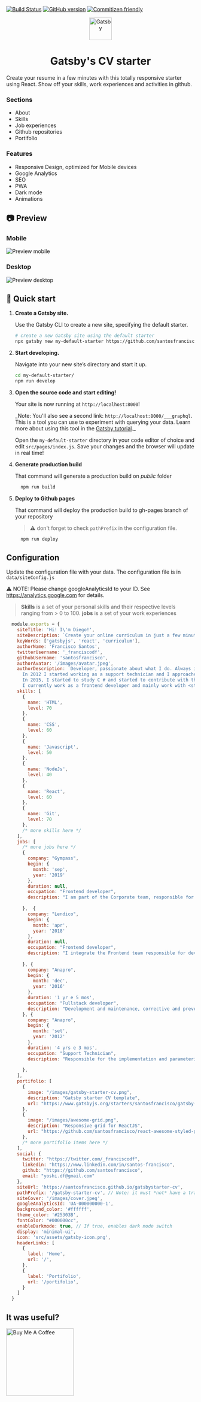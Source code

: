 [![Build Status](https://travis-ci.org/santosfrancisco/gatsby-starter-cv.svg?branch=master)](https://travis-ci.org/santosfrancisco/gatsby-starter-cv)
[![GitHub version](https://badge.fury.io/gh/santosfrancisco%2Fgatsby-starter-cv.svg)](https://badge.fury.io/gh/santosfrancisco%2Fgatsby-starter-cv)
[![Commitizen friendly](https://img.shields.io/badge/commitizen-friendly-brightgreen.svg)](http://commitizen.github.io/cz-cli/)

<p align="center">
  <a href="https://www.gatsbyjs.org">
    <img alt="Gatsby" src="https://www.gatsbyjs.org/monogram.svg" width="60" />
  </a>
</p>
<h1 align="center">
  Gatsby's CV starter
</h1>

Create your resume in a few minutes with this totally responsive starter using React. Show off your skills, work experiences and activities in github.

### Sections
- About
- Skills
- Job experiences
- Github repositories
- Portifolio

### Features
- Responsive Design, optimized for Mobile devices
- Google Analytics
- SEO
- PWA
- Dark mode
- Animations

## 📷 Preview

### Mobile

![Preview mobile](./preview-mobile.gif)

### Desktop

![Preview desktop](./preview-desktop.gif)

## 🚀 Quick start

1.  **Create a Gatsby site.**

    Use the Gatsby CLI to create a new site, specifying the default starter.

    ```sh
    # create a new Gatsby site using the default starter
    npx gatsby new my-default-starter https://github.com/santosfrancisco/gatsby-starter-cv
    ```

2.  **Start developing.**

    Navigate into your new site’s directory and start it up.

    ```sh
    cd my-default-starter/
    npm run develop
    ```

3.  **Open the source code and start editing!**

    Your site is now running at `http://localhost:8000`!

    \_Note: You'll also see a second link: `http://localhost:8000/___graphql`. This is a tool you can use to experiment with querying your data. Learn more about using this tool in the [Gatsby tutorial](https://www.gatsbyjs.org/tutorial/part-five/#introducing-graphiql).\_

    Open the `my-default-starter` directory in your code editor of choice and edit `src/pages/index.js`. Save your changes and the browser will update in real time!

4. **Generate production build**

    That command will generate a production build on _public_ folder
    ```sh
      npm run build
    ```

5. **Deploy to Github pages**

    That command will deploy the production build to gh-pages branch of your repository
    > ⚠️ don't forget to check `pathPrefix` in the configuration file.


    ```sh
      npm run deploy
    ```

## Configuration

Update the configuration file with your data. The configuration file is in ```data/siteConfig.js```

:warning: NOTE: Please change googleAnalyticsId to your ID.  See https://analytics.google.com for details.

> **Skills** is a set of your personal skills and their respective levels ranging from > 0 to 100.
> **jobs** is a set of your work experiences

```js
  module.exports = {
    siteTitle: 'Hi! I\'m Diego!',
    siteDescription: `Create your online curriculum in just a few minutes with this starter`,
    keyWords: ['gatsbyjs', 'react', 'curriculum'],
    authorName: 'Francisco Santos',
    twitterUsername: '_franciscodf',
    githubUsername: 'santosfrancisco',
    authorAvatar: '/images/avatar.jpeg',
    authorDescription: `Developer, passionate about what I do. Always interested in how the sites were made, I started to study HTML by hobby. <br />
      In 2012 I started working as a support technician and I approached the developers.
      In 2015, I started to study C # and started to contribute with the team giving maintenance in an application in C # and .NET. <br />
      I currently work as a frontend developer and mainly work with <strong>Javascript, NodeJS e React.</strong>`,
    skills: [
      {
        name: 'HTML',
        level: 70
      },
      {
        name: 'CSS',
        level: 60
      },
      {
        name: 'Javascript',
        level: 50
      },
      {
        name: 'NodeJs',
        level: 40
      },
      {
        name: 'React',
        level: 60
      },
      {
        name: 'Git',
        level: 70
      },
      /* more skills here */
    ],
    jobs: [
      /* more jobs here */
      {
        company: "Gympass",
        begin: {
          month: 'sep',
          year: '2019'
        },
        duration: null,
        occupation: "Frontend developer",
        description: "I am part of the Corporate team, responsible for the development and maintenance of the employee management platform, giving more and more autonomy to partner companies."
    
      },  {
        company: "Lendico",
        begin: {
          month: 'apr',
          year: '2018'
        },
        duration: null,
        occupation: "Frontend developer",
        description: "I integrate the Frontend team responsible for developing and maintaining the online lending platform."
    
      }, {
        company: "Anapro",
        begin: {
          month: 'dec',
          year: '2016'
        },
        duration: '1 yr e 5 mos',
        occupation: "Fullstack developer",
        description: "Development and maintenance, corrective and preventive, of web applications for the real estate market."
      }, {
        company: "Anapro",
        begin: {
          month: 'set',
          year: '2012'
        },
        duration: '4 yrs e 3 mos',
        occupation: "Support Technician",
        description: "Responsible for the implementation and parameterization of the system, training and customer support. Acting also in person in real estate launches guaranteeing the success and good use of the tool."
    
      },
    ],
    portifolio: [
      {
        image: "/images/gatsby-starter-cv.png",
        description: "Gatsby starter CV template",
        url: "https://www.gatsbyjs.org/starters/santosfrancisco/gatsby-starter-cv/"
      },
      {
        image: "/images/awesome-grid.png",
        description: "Responsive grid for ReactJS",
        url: "https://github.com/santosfrancisco/react-awesome-styled-grid"
      },
      /* more portifolio items here */
    ],
    social: {
      twitter: "https://twitter.com/_franciscodf",
      linkedin: "https://www.linkedin.com/in/santos-francisco",
      github: "https://github.com/santosfrancisco",
      email: "yoshi.df@gmail.com"
    },
    siteUrl: 'https://santosfrancisco.github.io/gatsbystarter-cv',
    pathPrefix: '/gatsby-starter-cv', // Note: it must *not* have a trailing slash.
    siteCover: '/images/cover.jpeg',
    googleAnalyticsId: 'UA-000000000-1',
    background_color: '#ffffff',
    theme_color: '#25303B',
    fontColor: "#000000cc",
    enableDarkmode: true, // If true, enables dark mode switch
    display: 'minimal-ui',
    icon: 'src/assets/gatsby-icon.png',
    headerLinks: [
      {
        label: 'Home',
        url: '/',
      },
      {
        label: 'Portifolio',
        url: '/portifolio',
      }
    ]
  }

```

## It was useful?

<a href="https://www.buymeacoffee.com/santosfrancisco" target="_blank"><img src="https://cdn.buymeacoffee.com/buttons/default-blue.png" alt="Buy Me A Coffee" width="180px" ></a>
